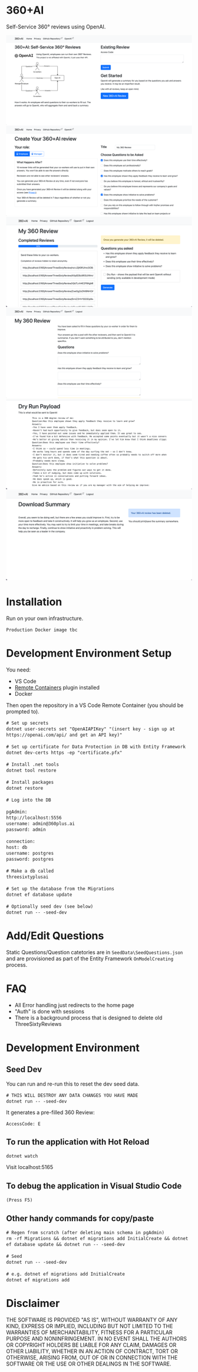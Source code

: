 # 360+AI

Self-Service 360° reviews using OpenAI.

![Homepage](Screenshots/home.png)
![Create](Screenshots/create.png)
![View](Screenshots/view.png)
![Answer](Screenshots/answer.png)
![Payload](Screenshots/payload.png)
![Download](Screenshots/download.png)

# Installation

Run on your own infrastructure.

    Production Docker image tbc

# Development Environment Setup

You need:
- VS Code
- [Remote Containers](https://marketplace.visualstudio.com/items?itemName=ms-vscode-remote.remote-containers) plugin installed
- Docker

Then open the repository in a VS Code Remote Container (you should be prompted to).

    # Set up secrets
    dotnet user-secrets set "OpenAIAPIKey" "(insert key - sign up at https://openai.com/api/ and get an API key)"

    # Set up certificate for Data Protection in DB with Entity Framework
    dotnet dev-certs https -ep "certificate.pfx"

    # Install .net tools
    dotnet tool restore

    # Install packages
    dotnet restore

    # Log into the DB

    pgAdmin:
    http://localhost:5556
    username: admin@360plus.ai
    password: admin

    connection:
    host: db
    username: postgres
    password: postgres

    # Make a db called
    threesixtyplusai

    # Set up the database from the Migrations
    dotnet ef database update

    # Optionally seed dev (see below)
    dotnet run -- -seed-dev

# Add/Edit Questions

Static Questions/Question catetories are in `SeedData\SeedQuestions.json` and are provisioned as part of the Entity Framework `OnModelCreating` process.

# FAQ

- All Error handling just redirects to the home page
- "Auth" is done with sessions
- There is a background process that is designed to delete old ThreeSixtyReviews

# Development Environment

## Seed Dev

You can run and re-run this to reset the dev seed data.

    # THIS WILL DESTROY ANY DATA CHANGES YOU HAVE MADE
    dotnet run -- -seed-dev

It generates a pre-filled 360 Review:

    AccessCode: E

## To run the application with Hot Reload

    dotnet watch

Visit localhost:5165

## To debug the application in Visual Studio Code

    (Press F5)

## Other handy commands for copy/paste

    # Regen from scratch (after deleting main schema in pgAdmin)
    rm -rf Migrations && dotnet ef migrations add InitialCreate && dotnet ef database update && dotnet run -- -seed-dev

    # Seed
    dotnet run -- -seed-dev

    # e.g. dotnet ef migrations add InitialCreate
    dotnet ef migrations add 

# Disclaimer

THE SOFTWARE IS PROVIDED "AS IS", WITHOUT WARRANTY OF ANY KIND, EXPRESS OR IMPLIED, INCLUDING BUT NOT LIMITED TO THE WARRANTIES OF MERCHANTABILITY, FITNESS FOR A PARTICULAR PURPOSE AND NONINFRINGEMENT. IN NO EVENT SHALL THE AUTHORS OR COPYRIGHT HOLDERS BE LIABLE FOR ANY CLAIM, DAMAGES OR OTHER LIABILITY, WHETHER IN AN ACTION OF CONTRACT, TORT OR OTHERWISE, ARISING FROM, OUT OF OR IN CONNECTION WITH THE SOFTWARE OR THE USE OR OTHER DEALINGS IN THE SOFTWARE.
